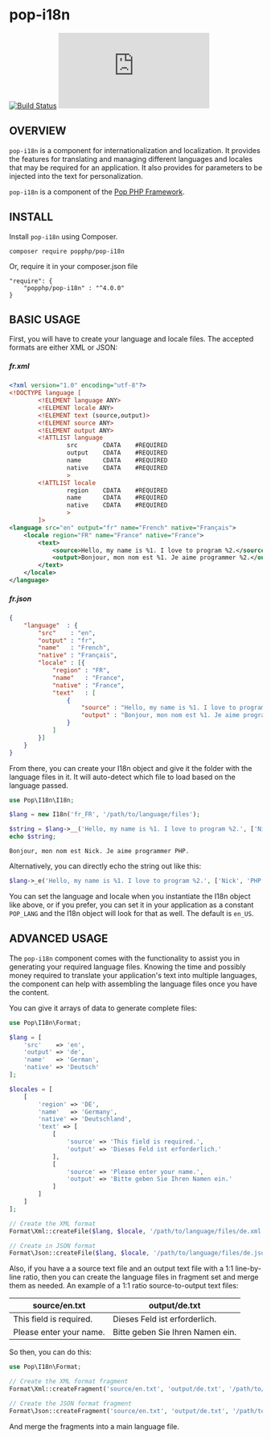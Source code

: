 pop-i18n
========

[![Build Status](https://github.com/popphp/pop-i18n/workflows/phpunit/badge.svg)](https://github.com/popphp/pop-i18n/actions)
[![Coverage Status](http://cc.popphp.org/coverage.php?comp=pop-i18n)](http://cc.popphp.org/pop-i18n/)

OVERVIEW
--------
`pop-i18n` is a component for internationalization and localization. It provides the features for
translating and managing different languages and locales that may be required for an application.
It also provides for parameters to be injected into the text for personalization.

`pop-i18n` is a component of the [Pop PHP Framework](http://www.popphp.org/).

INSTALL
-------

Install `pop-i18n` using Composer.

    composer require popphp/pop-i18n

Or, require it in your composer.json file

    "require": {
        "popphp/pop-i18n" : "^4.0.0"
    }


BASIC USAGE
-----------

First, you will have to create your language and locale files. The accepted formats are either XML or JSON:

##### fr.xml

```xml
<?xml version="1.0" encoding="utf-8"?>
<!DOCTYPE language [
        <!ELEMENT language ANY>
        <!ELEMENT locale ANY>
        <!ELEMENT text (source,output)>
        <!ELEMENT source ANY>
        <!ELEMENT output ANY>
        <!ATTLIST language
                src       CDATA    #REQUIRED
                output    CDATA    #REQUIRED
                name      CDATA    #REQUIRED
                native    CDATA    #REQUIRED
                >
        <!ATTLIST locale
                region    CDATA    #REQUIRED
                name      CDATA    #REQUIRED
                native    CDATA    #REQUIRED
                >
        ]>
<language src="en" output="fr" name="French" native="Français">
    <locale region="FR" name="France" native="France">
        <text>
            <source>Hello, my name is %1. I love to program %2.</source>
            <output>Bonjour, mon nom est %1. Je aime programmer %2.</output>
        </text>
    </locale>
</language>
```

##### fr.json

```json
{
    "language"  : {
        "src"    : "en",
        "output" : "fr",
        "name"   : "French",
        "native" : "Français",
        "locale" : [{
            "region" : "FR",
            "name"   : "France",
            "native" : "France",
            "text"   : [
                {
                    "source" : "Hello, my name is %1. I love to program %2.",
                    "output" : "Bonjour, mon nom est %1. Je aime programmer %2."
                }
            ]
        }]
    }
}
```

From there, you can create your I18n object and give it the folder with the language files in it.
It will auto-detect which file to load based on the language passed.

```php
use Pop\I18n\I18n;

$lang = new I18n('fr_FR', '/path/to/language/files');

$string = $lang->__('Hello, my name is %1. I love to program %2.', ['Nick', 'PHP']);
echo $string;
```

    Bonjour, mon nom est Nick. Je aime programmer PHP.

Alternatively, you can directly echo the string out like this:

```php
$lang->_e('Hello, my name is %1. I love to program %2.', ['Nick', 'PHP']);
```

You can set the language and locale when you instantiate the I18n object like above,
or if you prefer, you can set it in your application as a constant `POP_LANG` and
the I18n object will look for that as well. The default is `en_US`.


ADVANCED USAGE
--------------

The `pop-i18n` component comes with the functionality to assist you in generating your
required language files. Knowing the time and possibly money required to translate
your application's text into multiple languages, the component can help with assembling
the language files once you have the content.

You can give it arrays of data to generate complete files:

```php
use Pop\I18n\Format;

$lang = [
    'src'    => 'en',
    'output' => 'de',
    'name'   => 'German',
    'native' => 'Deutsch'
];

$locales = [
    [
        'region' => 'DE',
        'name'   => 'Germany',
        'native' => 'Deutschland',
        'text' => [
            [
                'source' => 'This field is required.',
                'output' => 'Dieses Feld ist erforderlich.'
            ],
            [
                'source' => 'Please enter your name.',
                'output' => 'Bitte geben Sie Ihren Namen ein.'
            ]
        ]
    ]
];

// Create the XML format
Format\Xml::createFile($lang, $locale, '/path/to/language/files/de.xml');

// Create in JSON format
Format\Json::createFile($lang, $locale, '/path/to/language/files/de.json');
```

Also, if you have a a source text file and an output text file with a 1:1 line-by-line ratio,
then you can create the language files in fragment set and merge them as needed. An example
of a 1:1 ratio source-to-output text files:

| source/en.txt           | output/de.txt                    |
|-------------------------|----------------------------------|
| This field is required. | Dieses Feld ist erforderlich.    |
| Please enter your name. | Bitte geben Sie Ihren Namen ein. |

So then, you can do this:

```php
use Pop\I18n\Format;

// Create the XML format fragment
Format\Xml::createFragment('source/en.txt', 'output/de.txt', '/path/to/files/');

// Create the JSON format fragment
Format\Json::createFragment('source/en.txt', 'output/de.txt', '/path/to/files/');
```

And merge the fragments into a main language file.
